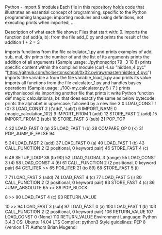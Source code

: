 Python - import & modules
Each file in this repository holds code that illustrates an essential concept of programming, specific to the Python programming language: importing modules and using definitions, not executing prints when imported, ...

Description of what each file shows:
Files that start with: 0. imports the function def add(a, b): from the file add_0.py and prints the result of the addition 1 + 2 = 3

imports functions from the file calculator_1.py and prints examples of add, sub, mul, div
prints the number of and the list of its arguments
prints the addition of all arguments (Sample usage: ./pythonscript 79 -3 10 8)
prints specific content within the compiled module (curl -Lso "hidden_4.pyc" "https://github.com/holbertonschool/0x02.py/raw/master/hidden_4.pyc")
imports the variable a from the file variable_load_5.py and prints its value
imports all functions from the file calculator_1.py and handles basics operations (Sample usage: ./100-my_calculator.py 5 / 7 )
prints #pythoniscool via importing another file that prints it
write Python function def magic_calculation(a, b): that does exactly the same as below bytecode:
prints the alphabet in uppercase, followed by a new line
3           0 LOAD_CONST               1 (0)
              3 LOAD_CONST               2 (('add', 'sub'))
              6 IMPORT_NAME              0 (magic_calculation_102)
              9 IMPORT_FROM              1 (add)
             12 STORE_FAST               2 (add)
             15 IMPORT_FROM              2 (sub)
             18 STORE_FAST               3 (sub)
             21 POP_TOP

  4          22 LOAD_FAST                0 (a)
             25 LOAD_FAST                1 (b)
             28 COMPARE_OP               0 (<)
             31 POP_JUMP_IF_FALSE       94

  5          34 LOAD_FAST                2 (add)
             37 LOAD_FAST                0 (a)
             40 LOAD_FAST                1 (b)
             43 CALL_FUNCTION            2 (2 positional, 0 keyword pair)
             46 STORE_FAST               4 (c)

  6          49 SETUP_LOOP              38 (to 90)
             52 LOAD_GLOBAL              3 (range)
             55 LOAD_CONST               3 (4)
             58 LOAD_CONST               4 (6)
             61 CALL_FUNCTION            2 (2 positional, 0 keyword pair)
             64 GET_ITER
        >>   65 FOR_ITER                21 (to 89)
             68 STORE_FAST               5 (i)

  7          71 LOAD_FAST                2 (add)
             74 LOAD_FAST                4 (c)
             77 LOAD_FAST                5 (i)
             80 CALL_FUNCTION            2 (2 positional, 0 keyword pair)
             83 STORE_FAST               4 (c)
             86 JUMP_ABSOLUTE           65
        >>   89 POP_BLOCK

  8     >>   90 LOAD_FAST                4 (c)
             93 RETURN_VALUE

 10     >>   94 LOAD_FAST                3 (sub)
             97 LOAD_FAST                0 (a)
            100 LOAD_FAST                1 (b)
            103 CALL_FUNCTION            2 (2 positional, 0 keyword pair)
            106 RETURN_VALUE
            107 LOAD_CONST               0 (None)
            110 RETURN_VALUE
Environment
Language: Python 3.4.3
OS: Ubuntu 14.04 LTS
Compiler: python3
Style guidelines: PEP 8 (version 1.7)
Authors
Brian Mugendi 
